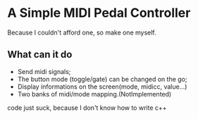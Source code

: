 
# A Simple MIDI Pedal Controller

Because I couldn't afford one, so make one myself.

## What can it do

* Send midi signals;
* The button mode (toggle/gate) can be changed on the go;
* Display informations on the screen(mode, midicc, value...)
* Two banks of midi/mode mapping.(NotImplemented)

code just suck, because I don't know how to write c++
